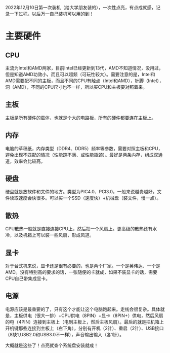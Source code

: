 2022年12月10日第一次装机（给大学朋友装的），一次性点亮，有点成就感，记录一下过程。以后万一自己装机可以用的到！

# 主要硬件

## CPU

主流为Intel和AMD两家，目前Intel已经更新到13代，AMD不知道情况，没用过，但是知道AMD功效小，而且可以超频（可玩性较大）。需要注意的是，Intel和AMD需要配不同的主板，而且不同的CPU有触点（Intel和AMD），针脚（Intel），洞（AMD），不同的CPU尺寸也不一样，所以买CPU和主板要对照着来。

## 主板

主板是所有硬件的载体，也就是个大的电路板，所有的硬件都要连在主板上。

## 内存

电脑的草稿纸，内存类型（DDR4、DDR5）频率等参数，需要对照主板和CPU，避免出现不匹配的情况（性能跑不满、或性能瓶颈）。最好是两条内存，组成双通道，效率会比较高。

## 硬盘

硬盘就是放软件和文件的地方。类型为PIC4.0、PCI3.0，一般来说越贵越好，文件读取速度会快很多。可以买一个SSD（速度快）+机械盘（装文件，慢一点）。

## 散热

CPU散热一般就是直接连接CPU上，然后扣一个风扇上。更高级的散热还有水冷，以及机箱上可以装一些风扇，形成风道。

## 显卡

对于台式机来说，显卡还是很有必要的，也是两个厂家。一个是英伟达、一个是AMD。没有特别高的要求的话，一张随便的卡就成，如果不装显卡的话，需要CPU自己带集成显卡。

## 电源

电源应该是最重要的了，只有这个才能让这个电脑跑起来。走线会很复杂。具体就是，主板供电（很大一排）+CPU供电（8PIN）+显卡（8PIN+）供电，然后风扇的电（4PIN）连接到主板上（电到主板上，然后主板风扇）。最后的就是把机箱上开机键那些连接到主板上（右下角），分别有开机（2针）、重启（2针）、USB接口（8缺1,USB2.0和USB3.0不一样），声音输出输入（各1针）。

大概就是这些了！点亮就查个系统盘安装就成！